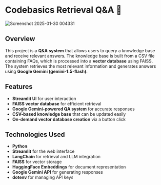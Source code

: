 # Codebasics Retrieval Q&A 🌱
![Screenshot 2025-01-30 004331](https://github.com/user-attachments/assets/1e161483-22f5-4391-b69a-447b5b71fbd9)



## Overview
This project is a **Q&A system** that allows users to query a knowledge base and receive relevant answers. The knowledge base is built from a CSV file containing FAQs, which is processed into a **vector database** using FAISS. The system retrieves the most relevant information and generates answers using **Google Gemini (gemini-1.5-flash)**.

## Features
- **Streamlit UI** for user interaction
- **FAISS vector database** for efficient retrieval
- **Google Gemini-powered QA system** for accurate responses
- **CSV-based knowledge base** that can be updated easily
- **On-demand vector database creation** via a button click

## Technologies Used
- **Python**
- **Streamlit** for the web interface
- **LangChain** for retrieval and LLM integration
- **FAISS** for vector storage
- **HuggingFace Embeddings** for document representation
- **Google Gemini API** for generating responses
- **dotenv** for managing API keys
